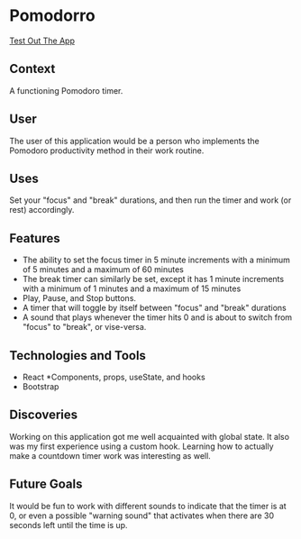 # Pomodorro

[Test Out The App](https://project-pomodoro-timer-qualified-1-coral.vercel.app/)

## Context
A functioning Pomodoro timer.

## User
The user of this application would be a person who implements the Pomodoro productivity method in their work routine. 

## Uses
Set your "focus" and "break" durations, and then run the timer and work (or rest) accordingly.

## Features
* The ability to set the focus timer in 5 minute increments with a minimum of 5 minutes and a maximum of 60 minutes
* The break timer can similarly be set, except it has 1 minute increments with a minimum of 1 minutes and a maximum of 15 minutes
* Play, Pause, and Stop buttons. 
* A timer that will toggle by itself between "focus" and "break" durations
* A sound that plays whenever the timer hits 0 and is about to switch from "focus" to "break", or vise-versa.

## Technologies and Tools 
* React 
   *Components, props, useState, and hooks
* Bootstrap

## Discoveries
Working on this application got me well acquainted with global state. It also was my first experience using a custom hook. Learning how to actually make a countdown timer work was interesting as well.

## Future Goals 
It would be fun to work with different sounds to indicate that the timer is at 0, or even a possible "warning sound" that activates when there are 30 seconds left until the time is up. 


